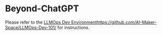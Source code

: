 # Beyond-ChatGPT
Please refer to the [LLMOps Dev Environment](https://github.com/AI-Maker-Space/LLMOps-Dev-101/)https://github.com/AI-Maker-Space/LLMOps-Dev-101/ for instructions.
